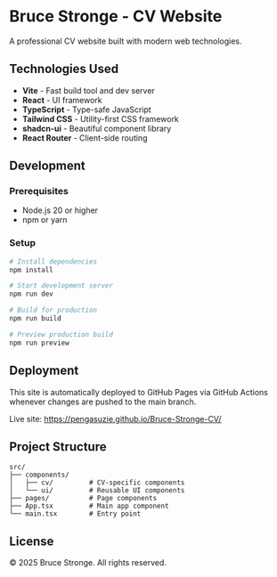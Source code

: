 # Bruce Stronge - CV Website

A professional CV website built with modern web technologies.

## Technologies Used

- **Vite** - Fast build tool and dev server
- **React** - UI framework
- **TypeScript** - Type-safe JavaScript
- **Tailwind CSS** - Utility-first CSS framework
- **shadcn-ui** - Beautiful component library
- **React Router** - Client-side routing

## Development

### Prerequisites

- Node.js 20 or higher
- npm or yarn

### Setup

```bash
# Install dependencies
npm install

# Start development server
npm run dev

# Build for production
npm run build

# Preview production build
npm run preview
```

## Deployment

This site is automatically deployed to GitHub Pages via GitHub Actions whenever changes are pushed to the main branch.

Live site: https://pengasuzie.github.io/Bruce-Stronge-CV/

## Project Structure

```
src/
├── components/
│   ├── cv/         # CV-specific components
│   └── ui/         # Reusable UI components
├── pages/          # Page components
├── App.tsx         # Main app component
└── main.tsx        # Entry point
```

## License

© 2025 Bruce Stronge. All rights reserved.
